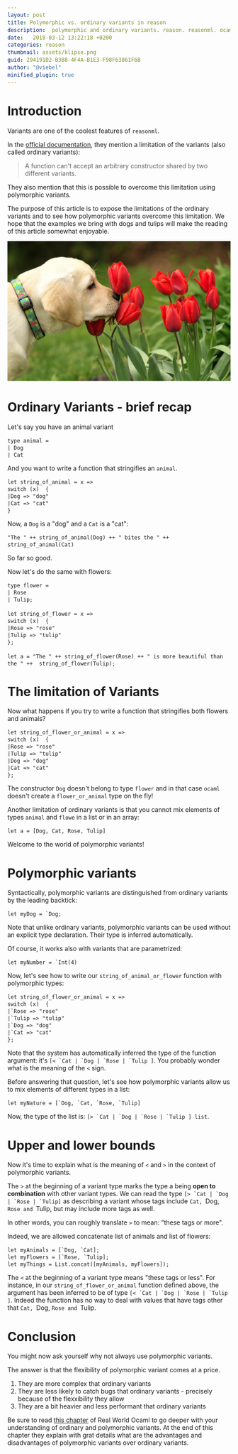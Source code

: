 ```yaml
---
layout: post
title: Polymorphic vs. ordinary variants in reason 
description:  polymorphic and ordinary variants. reason. reasonml. ocaml.
date:   2018-03-12 13:22:18 +0200
categories: reason
thumbnail: assets/klipse.png
guid: 294191D2-B3B8-4F4A-B1E3-F98F63861F6B
author: "@viebel"
minified_plugin: true
---
```


# Introduction

Variants are one of the coolest features of `reasonml`. 

In the [official documentation](https://reasonml.github.io/docs/en/variant.html), they mention a limitation of the variants (also called ordinary variants):

> A function can't accept an arbitrary constructor shared by two different variants.

They also mention that this is possible to overcome this limitation using polymorphic variants.

The purpose of this article is to expose the limitations of the ordinary variants and to see how polymorphic variants overcome this limitation. We hope that the examples we bring with dogs and tulips will make the reading of this article somewhat enjoyable.

![Einstein](/assets/dog_tulip.jpg)

# Ordinary Variants - brief recap

Let's say you have an animal variant

~~~klipse-reason-types
type animal = 
| Dog
| Cat 
~~~

And you want to write a function that stringifies an `animal`.

~~~klipse-reason-types
let string_of_animal = x => 
switch (x)  {
|Dog => "dog"
|Cat => "cat"
}
~~~

Now, a `Dog` is a "dog" and a `Cat` is a "cat":

~~~klipse-reason-types
"The " ++ string_of_animal(Dog) ++ " bites the " ++  string_of_animal(Cat)
~~~

So far so good.

Now let's do the same with flowers:

~~~klipse-reason-types
type flower =
| Rose
| Tulip;

let string_of_flower = x => 
switch (x)  {
|Rose => "rose"
|Tulip => "tulip"
};

let a = "The " ++ string_of_flower(Rose) ++ " is more beautiful than the " ++  string_of_flower(Tulip);
~~~

# The limitation of Variants


Now what happens if you try to write a function that stringifies both flowers and animals?

~~~klipse-reason-types
let string_of_flower_or_animal = x =>
switch (x)  {
|Rose => "rose"
|Tulip => "tulip"
|Dog => "dog"
|Cat => "cat"
};
~~~

The constructor `Dog` doesn't belong to type `flower` and in that case `ocaml` doesn't create a `flower_or_animal` type on the fly!

Another limitation of ordinary variants is that you cannot mix elements of types `animal` and `flowe` in a list or in an array:

~~~klipse-reason-types
let a = [Dog, Cat, Rose, Tulip]
~~~


Welcome to the world of polymorphic variants!

# Polymorphic variants

Syntactically, polymorphic variants are distinguished from ordinary variants by the leading backtick:

~~~klipse-reason-types
let myDog = `Dog;
~~~

Note that unlike ordinary variants, polymorphic variants can be used without an explicit type declaration. 
Their type is inferred automatically. 

Of course, it works also with variants that are parametrized:

~~~klipse-reason-types
let myNumber = `Int(4)
~~~

Now, let's see how to write our `string_of_animal_or_flower` function with polymorphic types:

~~~klipse-reason-types
let string_of_flower_or_animal = x =>
switch (x)  {
|`Rose => "rose"
|`Tulip => "tulip"
|`Dog => "dog"
|`Cat => "cat"
};
~~~

Note that the system has automatically inferred the type of the function argument: it's ``[< `Cat | `Dog | `Rose | `Tulip ]``. You probably wonder what is the meaning of the `<` sign. 

Before answering that question, let's see how polymorphic variants allow us to mix elements of different types in a list:

~~~klipse-reason-types
let myNature = [`Dog, `Cat, `Rose, `Tulip]
~~~

Now, the type of the list is: ``[> `Cat | `Dog | `Rose | `Tulip ] list``.


# Upper and lower bounds

Now it's time to explain what is the meaning of `<` and `>` in the context of polymorphic variants.

The `>` at the beginning of a variant type marks the type a being **open to combination** with other variant types. We can read the type ``[> `Cat | `Dog | `Rose | `Tulip]`` as describing a variant whose tags include `Cat, `Dog, `Rose and `Tulip, but may include more tags as well.

In other words, you can roughly translate `>` to mean: "these tags or more".

Indeed, we are allowed concatenate list of animals and list of flowers:

~~~klipse-reason-types
let myAnimals = [`Dog, `Cat];
let myFlowers = [`Rose, `Tulip];
let myThings = List.concat([myAnimals, myFlowers]);
~~~


The `<` at the beginning of a variant type means "these tags or less". For instance, in our `string_of_flower_or_animal` function defined above, the argument has been inferred to be of type ``[< `Cat | `Dog | `Rose | `Tulip ]``. Indeed the function has no way to deal with values that have tags other that `Cat, `Dog, `Rose and `Tulip.

# Conclusion

You might now ask yourself why not always use polymorphic variants. 

The answer is that the flexibility of polymorphic variant comes at a price.

1. They are more complex that ordinary variants
2. They are less likely to catch bugs that ordinary variants - precisely because of the flexxibility they allow
3. They are a bit heavier and less performant that ordinary variants

Be sure to read [this chapter](https://realworldocaml.org/v1/en/html/variants.html#polymorphic-variants) of Real World Ocaml to go deeper with your understanding of ordinary and polymorphic variants. At the end of this chapter they explain with grat details what are the advantages and disadvantages of polymorphic variants over ordinary variants.


